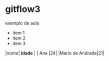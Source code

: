 # gitflow3
exemplo de aula

- item 1
- item 2
- item 3

|*nome*| **idade** |
| Ana |24|
|Mario de Andrade|21|
